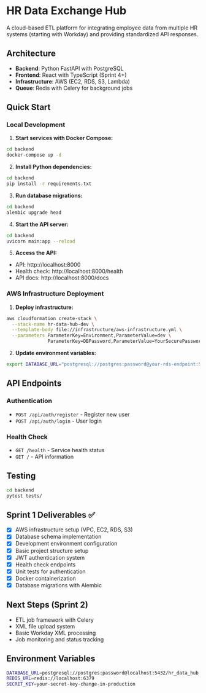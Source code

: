 # HR Data Exchange Hub

A cloud-based ETL platform for integrating employee data from multiple HR systems (starting with Workday) and providing standardized API responses.

## Architecture

- **Backend**: Python FastAPI with PostgreSQL
- **Frontend**: React with TypeScript (Sprint 4+)
- **Infrastructure**: AWS (EC2, RDS, S3, Lambda)
- **Queue**: Redis with Celery for background jobs

## Quick Start

### Local Development

1. **Start services with Docker Compose:**
```bash
cd backend
docker-compose up -d
```

2. **Install Python dependencies:**
```bash
cd backend
pip install -r requirements.txt
```

3. **Run database migrations:**
```bash
cd backend
alembic upgrade head
```

4. **Start the API server:**
```bash
cd backend
uvicorn main:app --reload
```

5. **Access the API:**
- API: http://localhost:8000
- Health check: http://localhost:8000/health
- API docs: http://localhost:8000/docs

### AWS Infrastructure Deployment

1. **Deploy infrastructure:**
```bash
aws cloudformation create-stack \
  --stack-name hr-data-hub-dev \
  --template-body file://infrastructure/aws-infrastructure.yml \
  --parameters ParameterKey=Environment,ParameterValue=dev \
               ParameterKey=DBPassword,ParameterValue=YourSecurePassword123
```

2. **Update environment variables:**
```bash
export DATABASE_URL="postgresql://postgres:password@your-rds-endpoint:5432/hr_data_hub"
```

## API Endpoints

### Authentication
- `POST /api/auth/register` - Register new user
- `POST /api/auth/login` - User login

### Health Check
- `GET /health` - Service health status
- `GET /` - API information

## Testing

```bash
cd backend
pytest tests/
```

## Sprint 1 Deliverables ✅

- [x] AWS infrastructure setup (VPC, EC2, RDS, S3)
- [x] Database schema implementation
- [x] Development environment configuration
- [x] Basic project structure setup
- [x] JWT authentication system
- [x] Health check endpoints
- [x] Unit tests for authentication
- [x] Docker containerization
- [x] Database migrations with Alembic

## Next Steps (Sprint 2)

- ETL job framework with Celery
- XML file upload system
- Basic Workday XML processing
- Job monitoring and status tracking

## Environment Variables

```bash
DATABASE_URL=postgresql://postgres:password@localhost:5432/hr_data_hub
REDIS_URL=redis://localhost:6379
SECRET_KEY=your-secret-key-change-in-production
```